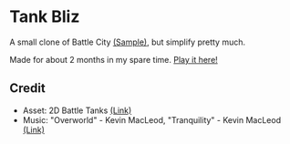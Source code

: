 # Tank Bliz
A small clone of Battle City [(Sample)](https://www.youtube.com/watch?v=DfixqYPonHw&t=31s), but simplify pretty much.

Made for about 2 months in my spare time. [Play it here!](https://gd.games/tamusa/tank-bliz)

## Credit
- Asset: 2D Battle Tanks [(Link)](https://opengameart.org/content/2d-battle-tanks)
- Music: "Overworld" - Kevin MacLeod, "Tranquility" - Kevin MacLeod [(Link)](https://incompetech.com/music/royalty-free/music.html)
